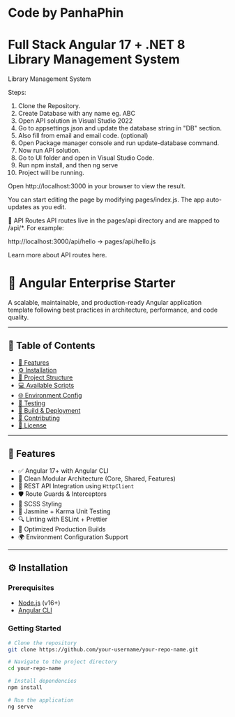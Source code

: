 # Code by PanhaPhin
# Full Stack Angular 17 + .NET 8 Library Management System
 Library Management System


 Steps:
1. Clone the Repository.
2. Create Database with any name eg. ABC
2. Open API solution in Visual Studio 2022
3. Go to appsettings.json and update the database string in "DB" section.
4. Also fill from email and email code. (optional)
5. Open Package manager console and run update-database command.
6. Now run API solution.
7. Go to UI folder and open in Visual Studio Code.
8. Run npm install, and then ng serve
9. Project will be running.




Open http://localhost:3000 in your browser to view the result.

You can start editing the page by modifying pages/index.js. The app auto-updates as you edit.

📡 API Routes
API routes live in the pages/api directory and are mapped to /api/*. For example:

http://localhost:3000/api/hello → pages/api/hello.js

Learn more about API routes here.




# 🚀 Angular Enterprise Starter

A scalable, maintainable, and production-ready Angular application template following best practices in architecture, performance, and code quality.

---

## 📌 Table of Contents

- [🧩 Features](#-features)
- [⚙️ Installation](#️-installation)
- [📂 Project Structure](#-project-structure)
- [💻 Available Scripts](#-available-scripts)
- [🌐 Environment Config](#-environment-config)
- [🧪 Testing](#-testing)
- [🚀 Build & Deployment](#-build--deployment)
- [🙌 Contributing](#-contributing)
- [📄 License](#-license)

---

## 🧩 Features

- ✅ Angular 17+ with Angular CLI
- 🧱 Clean Modular Architecture (Core, Shared, Features)
- 🔌 REST API Integration using `HttpClient`
- 🛡️ Route Guards & Interceptors
- 🎨 SCSS Styling
- 🧪 Jasmine + Karma Unit Testing
- 🔍 Linting with ESLint + Prettier
- 🚀 Optimized Production Builds
- 🌍 Environment Configuration Support

---

## ⚙️ Installation

### Prerequisites

- [Node.js](https://nodejs.org/) (v16+)
- [Angular CLI](https://angular.io/cli)

### Getting Started

```bash
# Clone the repository
git clone https://github.com/your-username/your-repo-name.git

# Navigate to the project directory
cd your-repo-name

# Install dependencies
npm install

# Run the application
ng serve





